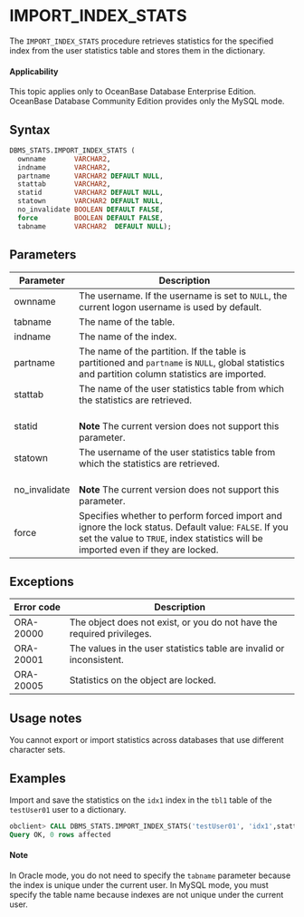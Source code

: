 # IMPORT_INDEX_STATS

The `IMPORT_INDEX_STATS` procedure retrieves statistics for the specified index from the user statistics table and stores them in the dictionary.

<main id="notice" >
    <h4>Applicability</h4>
    <p>This topic applies only to OceanBase Database Enterprise Edition. OceanBase Database Community Edition provides only the MySQL mode. </p>
  </main>

## Syntax

```sql
DBMS_STATS.IMPORT_INDEX_STATS (
  ownname       VARCHAR2,
  indname       VARCHAR2,
  partname      VARCHAR2 DEFAULT NULL,
  stattab       VARCHAR2,
  statid        VARCHAR2 DEFAULT NULL,
  statown       VARCHAR2 DEFAULT NULL,
  no_invalidate BOOLEAN DEFAULT FALSE,
  force         BOOLEAN DEFAULT FALSE,
  tabname       VARCHAR2  DEFAULT NULL);
```

## Parameters

| Parameter | Description |
|---------------|----------------------------------------------------------------------------------|
| ownname | The username. If the username is set to `NULL`, the current logon username is used by default.  |
| tabname | The name of the table.  |
| indname | The name of the index. |
| partname | The name of the partition. If the table is partitioned and `partname` is `NULL`, global statistics and partition column statistics are imported. |
| stattab | The name of the user statistics table from which the statistics are retrieved.  |
| statid | <br>**Note** The current version does not support this parameter.</br>  |
| statown | The username of the user statistics table from which the statistics are retrieved.  |
| no_invalidate | <br>**Note** The current version does not support this parameter.</br>  |
| force | Specifies whether to perform forced import and ignore the lock status. Default value: `FALSE`.  If you set the value to `TRUE`, index statistics will be imported even if they are locked.  |



## Exceptions

| Error code | Description |
|-----------|-------------------|
| ORA-20000 | The object does not exist, or you do not have the required privileges.  |
| ORA-20001 | The values in the user statistics table are invalid or inconsistent.  |
| ORA-20005 | Statistics on the object are locked.  |



## Usage notes

You cannot export or import statistics across databases that use different character sets.

## Examples

Import and save the statistics on the `idx1` index in the `tbl1` table of the `testUser01` user to a dictionary.

```sql
obclient> CALL DBMS_STATS.IMPORT_INDEX_STATS('testUser01', 'idx1',stattab=>'test_stat', tabname=>'tbl1');
Query OK, 0 rows affected
```

<main id="notice" type='explain'>
    <h4>Note</h4>
    <p>In Oracle mode, you do not need to specify the <code>tabname</code> parameter because the index is unique under the current user. In MySQL mode, you must specify the table name because indexes are not unique under the current user. </p>
  </main>
